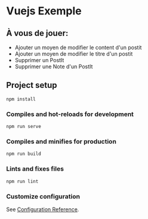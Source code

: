 # Vuejs Exemple

## À vous de jouer: 
- Ajouter un moyen de modifier le content d'un postit
- Ajouter un moyen de modifier le titre d'un postit
- Supprimer un PostIt
- Supprimer une Note d'un PostIt

## Project setup
```
npm install
```

### Compiles and hot-reloads for development
```
npm run serve
```

### Compiles and minifies for production
```
npm run build
```

### Lints and fixes files
```
npm run lint
```

### Customize configuration
See [Configuration Reference](https://cli.vuejs.org/config/).
